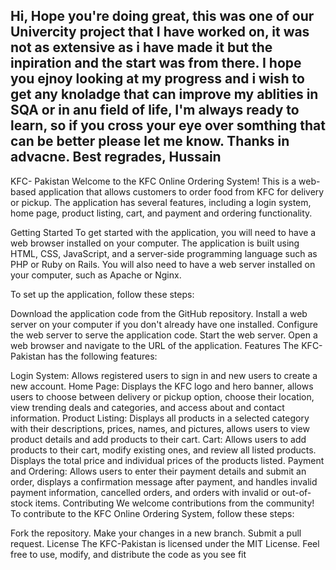 Hi,
Hope you're doing great, this was one of our Univercity project that I have worked on, it was not as extensive as i have made it but the inpiration and the start was from there.
I hope you ejnoy looking at my progress and i wish to get any knoladge that can improve my ablities in SQA or in anu field of life, I'm always ready to learn, so if you cross your eye over somthing that can be better please let me know.
Thanks in advacne.
Best regrades,
Hussain
------------------------------------------------------------------------------------------------------------------------------------
KFC- Pakistan
Welcome to the KFC Online Ordering System! This is a web-based application that allows customers to order food from KFC for delivery or pickup. The application has several features, including a login system, home page, product listing, cart, and payment and ordering functionality.

Getting Started
To get started with the application, you will need to have a web browser installed on your computer. The application is built using HTML, CSS, JavaScript, and a server-side programming language such as PHP or Ruby on Rails. You will also need to have a web server installed on your computer, such as Apache or Nginx.

To set up the application, follow these steps:

Download the application code from the GitHub repository.
Install a web server on your computer if you don't already have one installed.
Configure the web server to serve the application code.
Start the web server.
Open a web browser and navigate to the URL of the application.
Features
The KFC-Pakistan has the following features:

Login System: Allows registered users to sign in and new users to create a new account.
Home Page: Displays the KFC logo and hero banner, allows users to choose between delivery or pickup option, choose their location, view trending deals and categories, and access about and contact information.
Product Listing: Displays all products in a selected category with their descriptions, prices, names, and pictures, allows users to view product details and add products to their cart.
Cart: Allows users to add products to their cart, modify existing ones, and review all listed products. Displays the total price and individual prices of the products listed.
Payment and Ordering: Allows users to enter their payment details and submit an order, displays a confirmation message after payment, and handles invalid payment information, cancelled orders, and orders with invalid or out-of-stock items.
Contributing
We welcome contributions from the community! To contribute to the KFC Online Ordering System, follow these steps:

Fork the repository.
Make your changes in a new branch.
Submit a pull request.
License
The KFC-Pakistan is licensed under the MIT License. Feel free to use, modify, and distribute the code as you see fit
